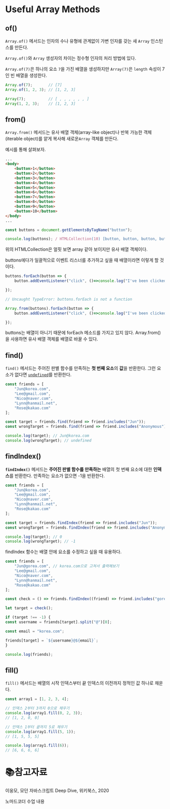 # Useful Array Methods

## of()

`Array.of()` 메서드는 인자의 수나 유형에 관계없이 가변 인자를 갖는 새 `Array` 인스턴스를 만든다.

`Array.of()`와 `Array` 생성자의 차이는 정수형 인자의 처리 방법에 있다.

`Array.of(7)`은 하나의 요소 `7`을 가진 배열을 생성하지만 `Array(7)`은 `length` 속성이 7인 빈 배열을 생성한다.

```javascript
Array.of(7);       // [7]
Array.of(1, 2, 3); // [1, 2, 3]

Array(7);          // [ , , , , , , ]
Array(1, 2, 3);    // [1, 2, 3]
```

## from()

`Array.from()` 메서드는 유사 배열 객체(array-like object)나 반복 가능한 객체(iterable object)를 얕게 복사해 새로운`Array` 객체를 만든다.

예시를 통해 살펴보자.

```html
...
<body>
    <button>1</button>
    <button>2</button>
    <button>3</button>
    <button>4</button>
    <button>5</button>
    <button>6</button>
    <button>7</button>
    <button>8</button>
    <button>9</button>
    <button>10</button>
</body>
...
```

```javascript
const buttons = document.getElementsByTagName("button");

console.log(buttons); / HTMLCollection(10) [button, button, button, button, button, button, button, button, button, button]
```

위의 HTMLCollection은 얼핏 보면 array 같아 보이지만 유사 배열 객체이다.

buttons에다가 일괄적으로 이벤트 리스너를 추가하고 싶을 때 배열이라면 이렇게 할 것이다.

```javascript
buttons.forEach(button => {
    button.addEventListener("click", ()=>console.log("I've been clicked!"));

});

// Uncaught TypeError: buttons.forEach is not a function

Array.from(buttons).forEach(button => {
    button.addEventListener("click", ()=>console.log("I've been clicked!"));

});
```

buttons는 배열이 아니기 때문에 forEach 메소드를 가지고 있지 않다. Array.from()을 사용하면 유사 배열 객체를 배열로 바꿀 수 있다.

## find()

`find()` 메서드는 주어진 판별 함수를 만족하는 **첫 번째 요소**의 **값**을 반환한다. 그런 요소가 없다면 [`undefined`](https://developer.mozilla.org/ko/docs/Web/JavaScript/Reference/Global_Objects/undefined)를 반환한다.

```javascript
const friends = [
    "Jun@korea.com",
    "Lee@gmail.com",
    "Nico@naver.com",
    "Lynn@hanmail.net",
    "Rose@kakao.com"
];

const target = friends.find(friend => friend.includes("Jun"));
const wrongTarget = friends.find(friend => friend.includes("Anonymous"));

console.log(target); // Jun@korea.com
console.log(wrongTarget); // undefined
```

## findIndex()

**`findIndex()`** 메서드는 **주어진 판별 함수를 만족하는** 배열의 첫 번째 요소에 대한 **인덱스**를 반환한다. 만족하는 요소가 없으면 -1을 반환한다.

```javascript
const friends = [
    "Jun@korea.com",
    "Lee@gmail.com",
    "Nico@naver.com",
    "Lynn@hanmail.net",
    "Rose@kakao.com"
];

const target = friends.findIndex(friend => friend.includes("Jun"));
const wrongTarget = friends.findIndex(friend => friend.includes("Anonymous"));

console.log(target); // 0
console.log(wrongTarget); // -1
```

findIndex 함수는 배열 안에 요소를 수정하고 싶을 때 유용하다.

```javascript
const friends = [
    "Jun@gorea.com", // korea.com으로 고쳐서 출력해보기
    "Lee@gmail.com",
    "Nico@naver.com",
    "Lynn@hanmail.net",
    "Rose@kakao.com"
];

const check = () => friends.findIndex((friend) => friend.includes("gorea.com"));

let target = check();

if (target !== -1) {
const username = friends[target].split("@")[0];

const email = "korea.com";

friends[target] = `${username}@${email}`;
}

console.log(friends);
```

## fill()

`fill()` 메서드는 배열의 시작 인덱스부터 끝 인덱스의 이전까지 정적인 값 하나로 채운다.

```javascript
const array1 = [1, 2, 3, 4];

// 인덱스 2부터 3까지 0으로 채우기
console.log(array1.fill(0, 2, 3));
// [1, 2, 0, 0]

// 인덱스 1부터 끝까지 5로 채우기
console.log(array1.fill(5, 1));
// [1, 5, 5, 5]

console.log(array1.fill(6));
// [6, 6, 6, 6]
```

# :books:참고자료

이웅모, 모던 자바스크립트 Deep Dive, 위키북스, 2020

노마드코더 수업 내용

# 